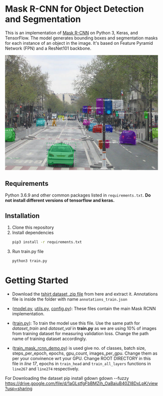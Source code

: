# Mask R-CNN for Object Detection and Segmentation

This is an implementation of [Mask R-CNN](https://arxiv.org/abs/1703.06870) on Python 3, Keras, and TensorFlow. The model generates bounding boxes and segmentation masks for each instance of an object in the image. It's based on Feature Pyramid Network (FPN) and a ResNet101 backbone.

![Instance Segmentation Sample](assets/street.png)

## Requirements
Python 3.6.9 and other common packages listed in `requirements.txt`. **Do not install different versions of tensorflow and keras.**

## Installation
1. Clone this repository
2. Install dependencies
   ```bash
   pip3 install -r requirements.txt
   ```
3. Run train.py file
   ```bash
   python3 train.py
   ```

# Getting Started
* Download the [tshirt dataset .zip file](https://drive.google.com/file/d/1aGLstfgFbBMZih_OaBaiuB40ZI8DxLpK/view?usp=sharing) from here and extract it. Annotations file is inside the folder with name ``` annotations_train.json ```

* ([model.py](mrcnn/model.py), [utils.py](mrcnn/utils.py), [config.py](mrcnn/config.py)): These files contain the main Mask RCNN implementation. 

* ([train.py](train.py)): To train the model use this file. Use the same path for _dataset_train_ and _dataset_val_ in **train.py** as we are using 10% of images from training dataset for measuring validation loss. Change the path name of training dataset accordingly.

* ([train_mask_rcnn_demo.py](demo/train_mask_rcnn_demo.py)) is used give no. of classes, batch size, steps_per_epoch, epochs, gpu_count, images_per_gpu. Change them as per your convinence wrt your GPU.  Change ROOT DIRECTORY in this file in _line 17_, epochs in ```train_head``` and ```train_all_layers``` functions in `line267`  and `line274` respectively.

For Downloading the dataset 
pip install gdown 
 gdown --fuzzy https://drive.google.com/file/d/1aGLstfgFbBMZih_OaBaiuB40ZI8DxLpK/view?usp=sharing


